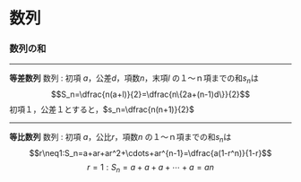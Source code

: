 # 	数列

### 数列の和
---
**等差数列**
数列 : 初項 $a$，公差$d$，項数$n$，末項$l$ の１〜ｎ項までの和$s_n$は
$$S_n=\dfrac{n(a+l)}{2}=\dfrac{n\{2a+(n-1)d\}}{2}$$
初項１，公差１とすると，$s_n=\dfrac{n(n+1)}{2}$

---
**等比数列**
数列 : 初項 $a$，公比$r$，項数$n$ の１〜ｎ項までの和$s_n$は
$$r\neq1:S_n=a+ar+ar^2+\cdots+ar^{n-1}=\dfrac{a(1-r^n)}{1-r}$$
$$r=1:S_n=a+a+a+\cdots+a=an$$

